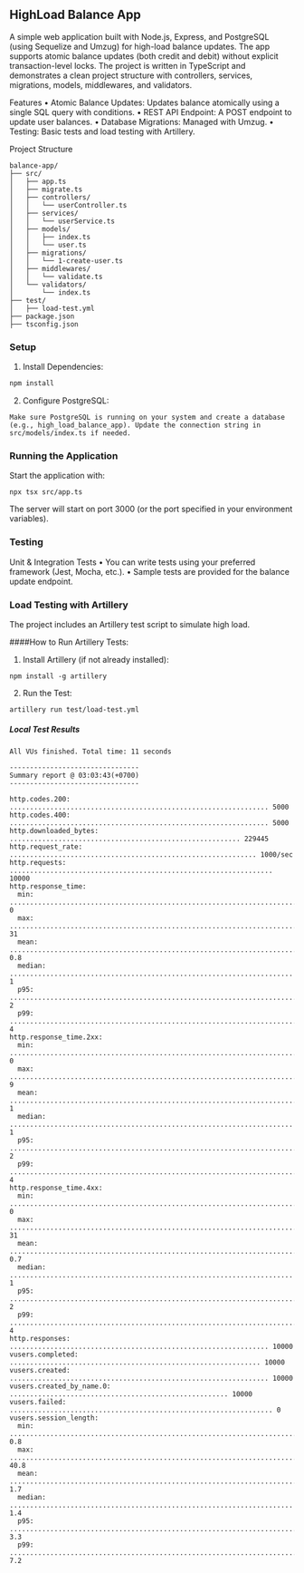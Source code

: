 ## HighLoad Balance App

A simple web application built with Node.js, Express, and PostgreSQL (using Sequelize and Umzug) for high-load balance updates. The app supports atomic balance updates (both credit and debit) without explicit transaction-level locks. The project is written in TypeScript and demonstrates a clean project structure with controllers, services, migrations, models, middlewares, and validators.

Features
	•	Atomic Balance Updates: Updates balance atomically using a single SQL query with conditions.
	•	REST API Endpoint: A POST endpoint to update user balances.
	•	Database Migrations: Managed with Umzug.
	•	Testing: Basic tests and load testing with Artillery.

Project Structure
```
balance-app/
├── src/
│   ├── app.ts           
│   ├── migrate.ts       
│   ├── controllers/
│   │   └── userController.ts
│   ├── services/
│   │   └── userService.ts
│   ├── models/
│   │   ├── index.ts
│   │   └── user.ts
│   ├── migrations/
│   │   └── 1-create-user.ts
│   ├── middlewares/
│   │   └── validate.ts
│   └── validators/
│       └── index.ts
├── test/
│   ├── load-test.yml 
├── package.json
├── tsconfig.json
```
### Setup
1.	Install Dependencies:
```bash
npm install
```

2.	Configure PostgreSQL:  
```
Make sure PostgreSQL is running on your system and create a database (e.g., high_load_balance_app). Update the connection string in src/models/index.ts if needed.
```

### Running the Application

Start the application with:
```
npx tsx src/app.ts
```

The server will start on port 3000 (or the port specified in your environment variables).

### Testing

Unit & Integration Tests
	•	You can write tests using your preferred framework (Jest, Mocha, etc.).
	•	Sample tests are provided for the balance update endpoint.

### Load Testing with Artillery

The project includes an Artillery test script to simulate high load.

####How to Run Artillery Tests:
1.	Install Artillery (if not already installed):
```
npm install -g artillery
```

2.	Run the Test:
```
artillery run test/load-test.yml
```


##### Local Test Results

```
All VUs finished. Total time: 11 seconds

--------------------------------
Summary report @ 03:03:43(+0700)
--------------------------------

http.codes.200: ................................................................ 5000
http.codes.400: ................................................................ 5000
http.downloaded_bytes: ......................................................... 229445
http.request_rate: ............................................................. 1000/sec
http.requests: ................................................................. 10000
http.response_time:
  min: ......................................................................... 0
  max: ......................................................................... 31
  mean: ........................................................................ 0.8
  median: ...................................................................... 1
  p95: ......................................................................... 2
  p99: ......................................................................... 4
http.response_time.2xx:
  min: ......................................................................... 0
  max: ......................................................................... 9
  mean: ........................................................................ 1
  median: ...................................................................... 1
  p95: ......................................................................... 2
  p99: ......................................................................... 4
http.response_time.4xx:
  min: ......................................................................... 0
  max: ......................................................................... 31
  mean: ........................................................................ 0.7
  median: ...................................................................... 1
  p95: ......................................................................... 2
  p99: ......................................................................... 4
http.responses: ................................................................ 10000
vusers.completed: .............................................................. 10000
vusers.created: ................................................................ 10000
vusers.created_by_name.0: ...................................................... 10000
vusers.failed: ................................................................. 0
vusers.session_length:
  min: ......................................................................... 0.8
  max: ......................................................................... 40.8
  mean: ........................................................................ 1.7
  median: ...................................................................... 1.4
  p95: ......................................................................... 3.3
  p99: ......................................................................... 7.2
```